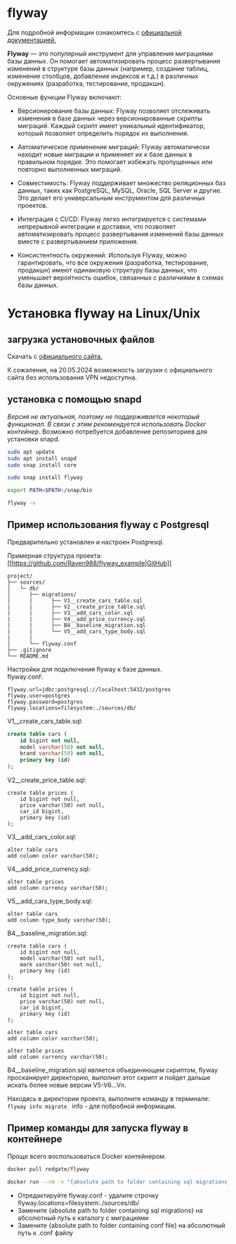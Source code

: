 # flyway

Для подробной информации ознакомтесь с [официальной документацией.](https://documentation.red-gate.com/fd/)  

**Flyway** — это популярный инструмент для управления миграциями базы данных. Он помогает автоматизировать процесс развертывания изменений в структуре базы данных (например, создание таблиц, изменение столбцов, добавление индексов и т.д.) в различных окружениях (разработка, тестирование, продакшн).

Основные функции Flyway включают:

 * Версионирование базы данных: Flyway позволяет отслеживать изменения в базе данных через версионированные скрипты миграций. Каждый скрипт имеет уникальный идентификатор, который позволяет определить порядок их выполнения.

 * Автоматическое применение миграций: Flyway автоматически находит новые миграции и применяет их к базе данных в правильном порядке. Это помогает избежать пропущенных или повторно выполненных миграций.

 * Совместимость: Flyway поддерживает множество реляционных баз данных, таких как PostgreSQL, MySQL, Oracle, SQL Server и другие. Это делает его универсальным инструментом для различных проектов.

 * Интеграция с CI/CD: Flyway легко интегрируется с системами непрерывной интеграции и доставки, что позволяет автоматизировать процесс развертывания изменений базы данных вместе с развертыванием приложения.

 * Консистентность окружений: Используя Flyway, можно гарантировать, что все окружения (разработка, тестирование, продакшн) имеют одинаковую структуру базы данных, что уменьшает вероятность ошибок, связанных с различиями в схемах базы данных.

# Установка flyway на Linux/Unix
## загрузка установочных файлов
Скачать с [официального сайта.](https://www.red-gate.com/products/flyway/editions)  

К сожаления, на 20.05.2024 возможность загрузки с официального сайта без использования VPN недоступна.  

## установка с помощью snapd
_Версия не актуальная, поэтому не поддерживается некоторый функционал. В связи с этим рекомендуется использовать Docker контейнер_.
Возможно потребуется добавление репозиториев для установки snapd.
```bash
sudo apt update
sudo apt install snapd
sudo snap install core
```
```bash
sudo snap install flyway
```
```bash
export PATH=$PATH:/snap/bin
```
```bash
flyway -v
```
## Пример использования flyway с Postgresql
Предварительно установлен и настроен Postgresql.  

Примерная структура проекта: [[https://github.com/Raven988/flyway_example|GitHub]]
```
project/  
├── sources/  
│   └─ db/  
│      ├── migrations/  
|      |      ├── V1__create_cars_table.sql
|      |      ├── V2__create_price_table.sql
|      |      ├── V3__add_cars_color.sql
|      |      ├── V4__add_price_currency.sql
|      |      ├── B4__baseline_migration.sql
|      |      └── V5__add_cars_type_body.sql 
|      | 
│      └── flyway.conf  
├── .gitignore  
└── README.md  
```

Настройки для подключения flyway к базе данных.  
flyway.conf:
```
flyway.url=jdbc:postgresql://localhost:5432/postgres
flyway.user=postgres
flyway.password=postgres
flyway.locations=filesystem:./sources/db/
```

V1__create_cars_table.sql:
```sql
create table cars (
    id bigint not null,
    model varchar(50) not null,
    brand varchar(50) not null,
    primary key (id)
);
```
V2__create_price_table.sql:
```
create table prices (
    id bigint not null,
    price varchar(50) not null,
    car_id bigint,
    primary key (id)
);
```
V3__add_cars_color.sql:
```
alter table cars
add column color varchar(50);
```
V4__add_price_currency.sql:
```
alter table prices
add column currency varchar(50);
```
V5__add_cars_type_body.sql:
```
alter table cars
add column type_body varchar(50);
```

B4__baseline_migration.sql:
```
create table cars (
    id bigint not null,
    model varchar(50) not null,
    mark varchar(50) not null,
    primary key (id)
);

create table prices (
    id bigint not null,
    price varchar(50) not null,
    car_id bigint,
    primary key (id)
);

alter table cars
add column color varchar(50);

alter table prices
add column currency varchar(50);
```
B4__baseline_migration.sql является объединяющем скриптом, flyway просканирует директорию, выполнит этот скрипт и пойдет дальше искать более новые версии V5-V6...Vn.

Находясь в директории проекта, выполните команду в терминале:
<code bash>
flyway info migrate
</code>
info - для побробной информации.

## Пример команды для запуска flyway в контейнере 
Проще всего воспользоваться Docker контейнером.

```bash
docker pull redgate/flyway
```

```bash
docker run --rm -v "{absolute path to folder containing sql migrations}:/flyway/sql" -v "{absolute path to folder containing conf file}:/flyway/conf" redgate/flyway migrate
```
 * Отредактируйте flyway.conf - удалите строчку flyway.locations=filesystem:./sources/db/
 * Замените {absolute path to folder containing sql migrations} на абсолютный путь к каталогу с миграциями
 * Замените {absolute path to folder containing conf file} на абсолютный путь к .conf файлу
